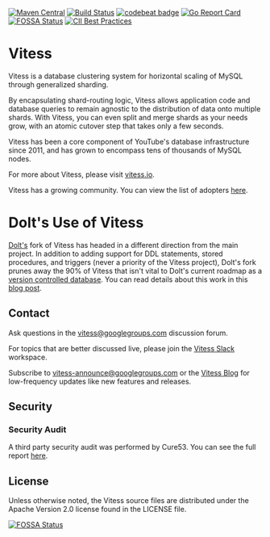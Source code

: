 [![Maven Central](https://maven-badges.herokuapp.com/maven-central/io.vitess/vitess-jdbc/badge.svg)](https://maven-badges.herokuapp.com/maven-central/io.vitess/vitess-jdbc)
[![Build Status](https://travis-ci.org/vitessio/vitess.svg?branch=master)](https://travis-ci.org/vitessio/vitess/builds)
[![codebeat badge](https://codebeat.co/badges/51c9a056-1103-4522-9a9c-dc623821ea87)](https://codebeat.co/projects/github-com-youtube-vitess)
[![Go Report Card](https://goreportcard.com/badge/vitess.io/vitess)](https://goreportcard.com/report/vitess.io/vitess)
[![FOSSA Status](https://app.fossa.io/api/projects/git%2Bgithub.com%2Fvitessio%2Fvitess.svg?type=shield)](https://app.fossa.io/projects/git%2Bgithub.com%2Fvitessio%2Fvitess?ref=badge_shield)
[![CII Best Practices](https://bestpractices.coreinfrastructure.org/projects/1724/badge)](https://bestpractices.coreinfrastructure.org/projects/1724)

# Vitess 

Vitess is a database clustering system for horizontal scaling of MySQL
through generalized sharding.

By encapsulating shard-routing logic, Vitess allows application code and
database queries to remain agnostic to the distribution of data onto
multiple shards. With Vitess, you can even split and merge shards as your needs
grow, with an atomic cutover step that takes only a few seconds.

Vitess has been a core component of YouTube's database infrastructure
since 2011, and has grown to encompass tens of thousands of MySQL nodes.

For more about Vitess, please visit [vitess.io](https://vitess.io).

Vitess has a growing community. You can view the list of adopters
[here](https://github.com/vitessio/vitess/blob/master/ADOPTERS.md).

# Dolt's Use of Vitess

[Dolt's](https://www.doltdb.com/) fork of Vitess has headed in a different direction from the main project. In addition to adding support for DDL statements, stored procedures, and triggers (never a priority of the Vitess project), Dolt's fork prunes away the 90% of Vitess that isn't vital to Dolt's current roadmap as a [version controlled database](https://www.dolthub.com/blog/2022-08-04-database-versioning/). You can read details about this work in this [blog post](https://www.dolthub.com/blog/2020-09-23-vitess-pruning/).

## Contact

Ask questions in the
[vitess@googlegroups.com](https://groups.google.com/forum/#!forum/vitess)
discussion forum.

For topics that are better discussed live, please join the
[Vitess Slack](https://vitess.io/slack) workspace.

Subscribe to
[vitess-announce@googlegroups.com](https://groups.google.com/forum/#!forum/vitess-announce)
or the [Vitess Blog](https://blog.vitess.io/)
for low-frequency updates like new features and releases.

## Security

### Security Audit

A third party security audit was performed by Cure53. You can see the full report [here](doc/VIT-01-report.pdf).

## License

Unless otherwise noted, the Vitess source files are distributed
under the Apache Version 2.0 license found in the LICENSE file.

[![FOSSA Status](https://app.fossa.io/api/projects/git%2Bgithub.com%2Fvitessio%2Fvitess.svg?type=large)](https://app.fossa.io/projects/git%2Bgithub.com%2Fvitessio%2Fvitess?ref=badge_large)

